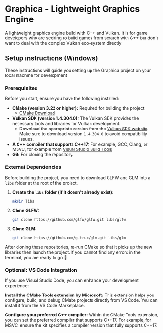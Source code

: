 # Graphica - Lightweight Graphics Engine

A lightweight graphics engine build with C++ and Vulkan. It is for game developers who are seeking to build games from scratch with C++ but don't want to deal with the complex Vulkan eco-system directly

## Setup instructions (Windows)

These instructions will guide you setting up the Graphica project on your local machine for development

### Prerequisites

Before you start, ensure you have the following installed:

- **CMake (version 3.22 or higher):** Required for building the project.
  - [CMake Download](https://cmake.org/download/)
- **Vulkan SDK (version 1.4.304.0):** The Vulkan SDK provides the necessary tools and libraries for Vulkan development.
  - Download the appropriate version from the [Vulkan SDK website](https://vulkan.lunarg.com/). Make sure to download version `1.4.304.0` to avoid compatibility issues.
- **A C++ compiler that supports C++17:** For example, GCC, Clang, or MSVC, for example from [Visual Studio Build Tools](https://visualstudio.microsoft.com/visual-cpp-build-tools/)
- **Git:** For cloning the repository.

### External Dependencies

Before building the project, you need to download GLFW and GLM into a `libs` folder at the root of the project.

1. **Create the `libs` folder (if it doesn't already exist):**

   ```bash
   mkdir libs
   ```

2. **Clone GLFW:**

   ```bash
   git clone https://github.com/glfw/glfw.git libs/glfw
   ```

3. **Clone GLM:**

   ```bash
   git clone https://github.com/g-truc/glm.git libs/glm
   ```

After cloning these repositories, re-run CMake so that it picks up the new libraries then launch the project. If you cannot find any errors in the terminal, you are ready to go :rocket:

### Optional: VS Code Integration

If you use Visual Studio Code, you can enhance your development experience:

**Install the CMake Tools extension by Microsoft:**
This extension helps you configure, build, and debug CMake projects directly from VS Code. You can install it from the VS Code Marketplace.

**Configure your preferred C++ compiler:**
Within the CMake Tools extension, you can set the preferred compiler that supports C++17. For example, for MSVC, ensure the kit specifies a compiler version that fully supports C++17.
